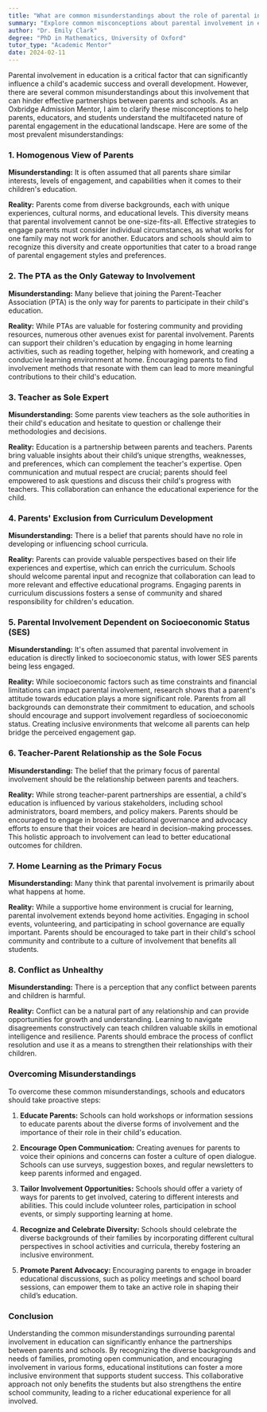 ```yaml
---
title: "What are common misunderstandings about the role of parental involvement in education?"
summary: "Explore common misconceptions about parental involvement in education and learn how these misunderstandings impact student success and school partnerships."
author: "Dr. Emily Clark"
degree: "PhD in Mathematics, University of Oxford"
tutor_type: "Academic Mentor"
date: 2024-02-11
---
```


Parental involvement in education is a critical factor that can significantly influence a child's academic success and overall development. However, there are several common misunderstandings about this involvement that can hinder effective partnerships between parents and schools. As an Oxbridge Admission Mentor, I aim to clarify these misconceptions to help parents, educators, and students understand the multifaceted nature of parental engagement in the educational landscape. Here are some of the most prevalent misunderstandings:

### 1. Homogenous View of Parents

**Misunderstanding:** It is often assumed that all parents share similar interests, levels of engagement, and capabilities when it comes to their children's education.

**Reality:** Parents come from diverse backgrounds, each with unique experiences, cultural norms, and educational levels. This diversity means that parental involvement cannot be one-size-fits-all. Effective strategies to engage parents must consider individual circumstances, as what works for one family may not work for another. Educators and schools should aim to recognize this diversity and create opportunities that cater to a broad range of parental engagement styles and preferences.

### 2. The PTA as the Only Gateway to Involvement

**Misunderstanding:** Many believe that joining the Parent-Teacher Association (PTA) is the only way for parents to participate in their child's education.

**Reality:** While PTAs are valuable for fostering community and providing resources, numerous other avenues exist for parental involvement. Parents can support their children's education by engaging in home learning activities, such as reading together, helping with homework, and creating a conducive learning environment at home. Encouraging parents to find involvement methods that resonate with them can lead to more meaningful contributions to their child's education.

### 3. Teacher as Sole Expert

**Misunderstanding:** Some parents view teachers as the sole authorities in their child's education and hesitate to question or challenge their methodologies and decisions.

**Reality:** Education is a partnership between parents and teachers. Parents bring valuable insights about their child’s unique strengths, weaknesses, and preferences, which can complement the teacher's expertise. Open communication and mutual respect are crucial; parents should feel empowered to ask questions and discuss their child's progress with teachers. This collaboration can enhance the educational experience for the child.

### 4. Parents' Exclusion from Curriculum Development

**Misunderstanding:** There is a belief that parents should have no role in developing or influencing school curricula.

**Reality:** Parents can provide valuable perspectives based on their life experiences and expertise, which can enrich the curriculum. Schools should welcome parental input and recognize that collaboration can lead to more relevant and effective educational programs. Engaging parents in curriculum discussions fosters a sense of community and shared responsibility for children's education.

### 5. Parental Involvement Dependent on Socioeconomic Status (SES)

**Misunderstanding:** It's often assumed that parental involvement in education is directly linked to socioeconomic status, with lower SES parents being less engaged.

**Reality:** While socioeconomic factors such as time constraints and financial limitations can impact parental involvement, research shows that a parent's attitude towards education plays a more significant role. Parents from all backgrounds can demonstrate their commitment to education, and schools should encourage and support involvement regardless of socioeconomic status. Creating inclusive environments that welcome all parents can help bridge the perceived engagement gap.

### 6. Teacher-Parent Relationship as the Sole Focus

**Misunderstanding:** The belief that the primary focus of parental involvement should be the relationship between parents and teachers.

**Reality:** While strong teacher-parent partnerships are essential, a child's education is influenced by various stakeholders, including school administrators, board members, and policy makers. Parents should be encouraged to engage in broader educational governance and advocacy efforts to ensure that their voices are heard in decision-making processes. This holistic approach to involvement can lead to better educational outcomes for children.

### 7. Home Learning as the Primary Focus

**Misunderstanding:** Many think that parental involvement is primarily about what happens at home.

**Reality:** While a supportive home environment is crucial for learning, parental involvement extends beyond home activities. Engaging in school events, volunteering, and participating in school governance are equally important. Parents should be encouraged to take part in their child's school community and contribute to a culture of involvement that benefits all students.

### 8. Conflict as Unhealthy

**Misunderstanding:** There is a perception that any conflict between parents and children is harmful.

**Reality:** Conflict can be a natural part of any relationship and can provide opportunities for growth and understanding. Learning to navigate disagreements constructively can teach children valuable skills in emotional intelligence and resilience. Parents should embrace the process of conflict resolution and use it as a means to strengthen their relationships with their children.

### Overcoming Misunderstandings

To overcome these common misunderstandings, schools and educators should take proactive steps:

1. **Educate Parents:** Schools can hold workshops or information sessions to educate parents about the diverse forms of involvement and the importance of their role in their child's education.

2. **Encourage Open Communication:** Creating avenues for parents to voice their opinions and concerns can foster a culture of open dialogue. Schools can use surveys, suggestion boxes, and regular newsletters to keep parents informed and engaged.

3. **Tailor Involvement Opportunities:** Schools should offer a variety of ways for parents to get involved, catering to different interests and abilities. This could include volunteer roles, participation in school events, or simply supporting learning at home.

4. **Recognize and Celebrate Diversity:** Schools should celebrate the diverse backgrounds of their families by incorporating different cultural perspectives in school activities and curricula, thereby fostering an inclusive environment.

5. **Promote Parent Advocacy:** Encouraging parents to engage in broader educational discussions, such as policy meetings and school board sessions, can empower them to take an active role in shaping their child’s education.

### Conclusion

Understanding the common misunderstandings surrounding parental involvement in education can significantly enhance the partnerships between parents and schools. By recognizing the diverse backgrounds and needs of families, promoting open communication, and encouraging involvement in various forms, educational institutions can foster a more inclusive environment that supports student success. This collaborative approach not only benefits the students but also strengthens the entire school community, leading to a richer educational experience for all involved.
    